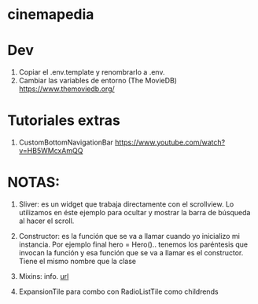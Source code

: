 # cinemapedia

# Dev

1. Copiar el .env.template y renombrarlo a .env.
2. Cambiar las variables de entorno (The MovieDB)
   https://www.themoviedb.org/

# Tutoriales extras

1. CustomBottomNavigationBar
   https://www.youtube.com/watch?v=HB5WMcxAmQQ

# NOTAS:

1. Sliver: es un widget que trabaja directamente con el scrollview. Lo utilizamos en éste ejemplo para ocultar y mostrar la barra de búsqueda al hacer el scroll.

2. Constructor: es la función que se va a llamar cuando yo inicializo mi instancia.
   Por ejemplo final hero = Hero().. tenemos los paréntesis que invocan la función y esa función que se va a llamar es el constructor.
   Tiene el mismo nombre que la clase

3. Mixins: info.
   [url](https://medium.com/flutter-community/dart-what-are-mixins-3a72344011f3)

4. ExpansionTile para combo con RadioListTile como childrends
